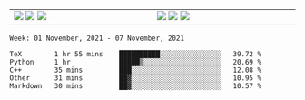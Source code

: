 <!-- ![Anurag's github stats](https://github-readme-stats.vercel.app/api?username=tfwang96&count_private=true&show_icons=true&bg_color=ffffff,a9a9a9,ff0000&text_color=ffffff&title_color=ffffff&icon_color=ffffff) -->


<table cellspacing="0" cellpadding="0" style="border-collapse: collapse; border: none;">
  <tbody>
  <tr style="border: none;">
    <td width="500px" style="border: none; vertical-align: top;">
      <img src="https://github.com/tfwang96/tfwang96/blob/main/header.svg">
      <img src="https://github.com/tfwang96/tfwang96/blob/main/repositories.svg">
<!--       <img src="https://github.com/tfwang96/tfwang96/blob/main/posts.svg"> -->
      <img src="https://github.com/tfwang96/tfwang96/blob/main/languages.svg">
<!--       <img src="https://github.com/tfwang96/tfwang96/blob/main/topics.svg"> -->
    </td>
    <td width="500px" style="border: none; vertical-align: top;">
       <img src="https://github.com/tfwang96/tfwang96/blob/main/followup.svg">
      <img src="https://github.com/tfwang96/tfwang96/blob/main/reactions.svg">
      <img src="https://github.com/tfwang96/tfwang96/blob/main/activity-community.svg">
<!--       <img src="https://github.com/tfwang96/tfwang96/blob/main/stackoverflow.svg"> -->
<!--       <img src="https://github.com/tfwang96/tfwang96/blob/main/achievements.svg"> -->
    </td>
  </tr>
  </tbody>
</table>

<!--START_SECTION:waka-->
```text
Week: 01 November, 2021 - 07 November, 2021

TeX        1 hr 55 mins    ██████████░░░░░░░░░░░░░░░   39.72 % 
Python     1 hr            █████▒░░░░░░░░░░░░░░░░░░░   20.69 % 
C++        35 mins         ███░░░░░░░░░░░░░░░░░░░░░░   12.08 % 
Other      31 mins         ██▓░░░░░░░░░░░░░░░░░░░░░░   10.95 % 
Markdown   30 mins         ██▓░░░░░░░░░░░░░░░░░░░░░░   10.57 % 
```
<!--END_SECTION:waka-->
